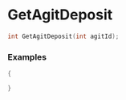 # GetAgitDeposit

```cpp - C++
int GetAgitDeposit(int agitId);
```

### Examples
```cpp - C++
{

}
```
